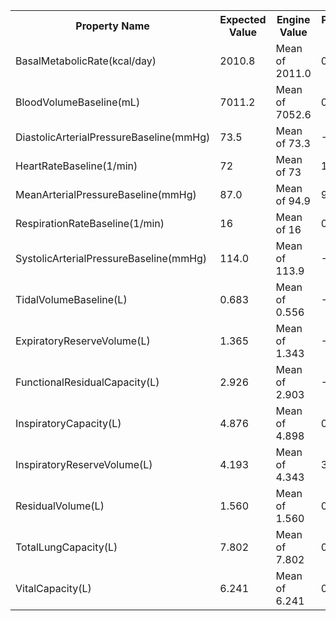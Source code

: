 <table class="doxtable">
<tr>
<th>Property Name </th><th>Expected Value </th><th>Engine Value </th><th>Percent Error </th><th>Notes  </th></tr>
<tr>
<td>BasalMetabolicRate(kcal/day) </td><td>2010.8 </td><td>Mean of 2011.0 </td><td><span class="success">0%</span> </td><td></td></tr>
<tr>
<td>BloodVolumeBaseline(mL) </td><td>7011.2 </td><td>Mean of 7052.6 </td><td><span class="success">0.6%</span> </td><td></td></tr>
<tr>
<td>DiastolicArterialPressureBaseline(mmHg) </td><td>73.5 </td><td>Mean of 73.3 </td><td><span class="success">-0.3%</span> </td><td></td></tr>
<tr>
<td>HeartRateBaseline(1/min) </td><td>72 </td><td>Mean of 73 </td><td><span class="success">1.4%</span> </td><td></td></tr>
<tr>
<td>MeanArterialPressureBaseline(mmHg) </td><td>87.0 </td><td>Mean of 94.9 </td><td><span class="success">9.1%</span> </td><td></td></tr>
<tr>
<td>RespirationRateBaseline(1/min) </td><td>16 </td><td>Mean of 16 </td><td><span class="success">0%</span> </td><td></td></tr>
<tr>
<td>SystolicArterialPressureBaseline(mmHg) </td><td>114.0 </td><td>Mean of 113.9 </td><td><span class="success">-0.1%</span> </td><td></td></tr>
<tr>
<td>TidalVolumeBaseline(L) </td><td>0.683 </td><td>Mean of 0.556 </td><td><span class="warning">-18.5%</span> </td><td></td></tr>
<tr>
<td>ExpiratoryReserveVolume(L) </td><td>1.365 </td><td>Mean of 1.343 </td><td><span class="success">-1.6%</span> </td><td></td></tr>
<tr>
<td>FunctionalResidualCapacity(L) </td><td>2.926 </td><td>Mean of 2.903 </td><td><span class="success">-0.8%</span> </td><td></td></tr>
<tr>
<td>InspiratoryCapacity(L) </td><td>4.876 </td><td>Mean of 4.898 </td><td><span class="success">0.5%</span> </td><td></td></tr>
<tr>
<td>InspiratoryReserveVolume(L) </td><td>4.193 </td><td>Mean of 4.343 </td><td><span class="success">3.6%</span> </td><td></td></tr>
<tr>
<td>ResidualVolume(L) </td><td>1.560 </td><td>Mean of 1.560 </td><td><span class="success">0%</span> </td><td></td></tr>
<tr>
<td>TotalLungCapacity(L) </td><td>7.802 </td><td>Mean of 7.802 </td><td><span class="success">0%</span> </td><td></td></tr>
<tr>
<td>VitalCapacity(L) </td><td>6.241 </td><td>Mean of 6.241 </td><td><span class="success">0%</span> </td><td></td></tr>
</table>